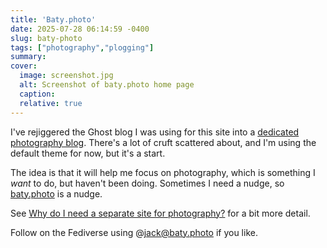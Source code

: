 ```yaml
---
title: 'Baty.photo'
date: 2025-07-28 06:14:59 -0400
slug: baty-photo
tags: ["photography","plogging"]
summary: 
cover: 
  image: screenshot.jpg
  alt: Screenshot of baty.photo home page
  caption: 
  relative: true
---
```


I've rejiggered the Ghost blog I was using for this site into a [dedicated photography blog](https://baty.photo). There's a lot of cruft scattered about, and I'm using the default theme for now, but it's a start.

The idea is that it will help me focus on photography, which is something I _want_ to do, but haven't been doing. Sometimes I need a nudge, so [baty.photo](https://baty.photo) is a nudge.

See [Why do I need a separate site for photography?](https://baty.photo/2025/why-do-i-need-a-separate-site-for-photography/) for a bit more detail.

Follow on the Fediverse using @jack@baty.photo if you like.
